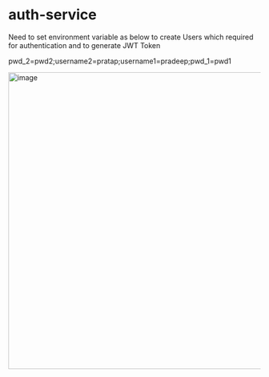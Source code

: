 # auth-service

Need to set environment variable as below to create Users which required for authentication and to generate JWT Token

pwd_2=pwd2;username2=pratap;username1=pradeep;pwd_1=pwd1

<img width="592" alt="image" src="https://github.com/user-attachments/assets/2cb660b6-e347-4eac-8331-156de3f137c0" />

